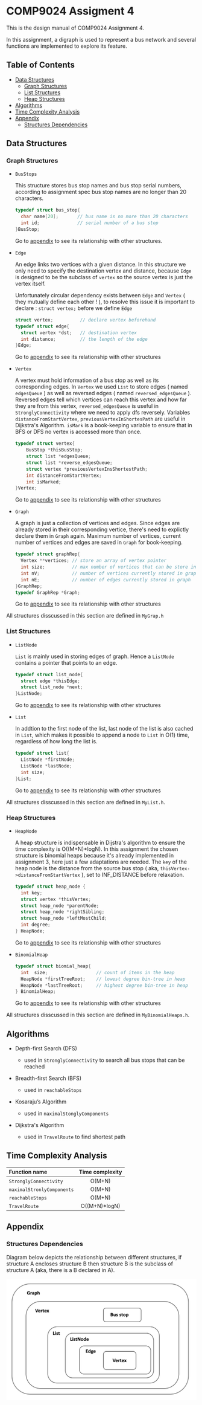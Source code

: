 # COMP9024 Assigment 4

This is the design manual of COMP9024 Assignment 4. 

In this assignment, a digraph is used to represent a bus network and several functions are implemented to explore its feature.

## Table of Contents
 - [Data Structures](#data-structures)
   - [Graph Structures](#graph-structures)
   - [List Structures](#list-structures)
   - [Heap Structures](#heap-structures)
 - [Algorithms](#algorithms)
 - [Time Complexity Analysis](#time-complexity-analysis)
 - [Appendix](#appendix)
   - [Structures Dependencies](#structures-dependencies) 
  
## Data Structures

### Graph Structures 

- ```BusStops```
  
  This structure stores bus stop names and bus stop serial numbers, according to assignment spec bus stop names are no longer than 20 characters. 

  ```c
  typedef struct bus_stop{
    char name[20];       // bus name is no more than 20 characters
    int id;              // serial number of a bus stop
  }BusStop;
  ```

  Go to [appendix](#appendix) to see its relationship with other structures.

- ```Edge```
  
  An edge links two vertices with a given distance. In this structure we only need to specify the destination vertex and distance, because ```Edge``` is designed to be the subclass of ```vertex``` so the source vertex is just the vertex itself. 
  
  Unfortunately circular dependency exists between ```Edge``` and ```Vertex``` ( they mutually define each other ! ), to resolve this issue it is important to declare : ```struct vertex;``` before we define ```Edge```

  ```c
  struct vertex;          // declare vertex beforehand
  typedef struct edge{ 
    struct vertex *dst;   // destination vertex
    int distance;         // the length of the edge
  }Edge;
  ```

  Go to [appendix](#appendix) to see its relationship with other structures

- ```Vertex```
  
  A vertex must hold information of a bus stop as well as its corresponding edges. In ```Vertex``` we used ```List``` to store edges ( named ```edgesQueue``` ) as well as reversed edges ( named ```reversed_edgesQueue``` ). Reversed edges tell which vertices can reach this vertex and how far they are from this vertex, ```reversed_edgesQueue``` is useful in ```StronglyConnectivity``` where we need to apply dfs reversely. Variables ```distanceFromStartVertex```, ```previousVertexInShortesPath``` are useful in Dijkstra's Algorithm. ```isMark``` is  a book-keeping variable to ensure that in BFS or DFS no vertex is accessed more than once. 

  ```c
  typedef struct vertex{ 
      BusStop *thisBusStop;
      struct list *edgesQueue;
      struct list *reverse_edgesQueue;
      struct vertex *previousVertexInsShortestPath;
      int distanceFromStartVertex;
      int isMarked;
  }Vertex;
  ```

  Go to [appendix](#appendix) to see its relationship with other structures

- ```Graph```
  
  A graph is just a collection of vertices and edges. Since edges are already stored in their corresponding vertice, there's need to explictly declare them in ```Graph``` again. Maximum number of vertices, current number of vertices and edges are saved in ```Graph``` for book-keeping.

  ```c
  typedef struct graphRep{
    Vertex **vertices; // store an array of vertex pointer
    int size;          // max number of vertices that can be store in graph
    int nV;            // number of vertices currently stored in graph
    int nE;            // number of edges currently stored in graph
  }GraphRep;
  typedef GraphRep *Graph;
  ```

  Go to [appendix](#appendix) to see its relationship with other structures

All structures disscussed in this section are defined in ```MyGrap.h``` 

### List Structures

- ```ListNode```
  
  ```List``` is mainly used in storing edges of graph. Hence a ```ListNode``` contains a pointer that points to an edge.
  
  ```c
  typedef struct list_node{
    struct edge *thisEdge;
    struct list_node *next;
  }ListNode;
  ``` 
  Go to [appendix](#appendix) to see its relationship with other structures

- ```List```
  
  In addtion to the first node of the list, last node of the list is also cached in ```List```, which makes it possible to append a node to ```List``` in O(1) time, regardless of how long the list is.

  ```c
  typedef struct list{
    ListNode *firstNode;
    ListNode *lastNode;
    int size;
  }List;
  ```
  
  Go to [appendix](#appendix) to see its relationship with other structures

All structures disscussed in this section are defined in ```MyList.h```.

### Heap Structures

- ```HeapNode```
  
  A heap structure is indispensable in Dijstra's algorithm to ensure the time complexity is O((M+N)*logN). In this assignment the chosen structure is binomial heaps because it's already implemented in assignment 3, here just a few adaptations are needed. The ```key``` of the heap node is the distance from the source bus stop ( aka, ```thisVertex->distanceFromStartVertex``` ), set to INF_DISTANCE before relaxation.

  ```c
  typedef struct heap_node { 
    int key;                  
    struct vertex *thisVertex;
    struct heap_node *parentNode;
    struct heap_node *rightSibling;
    struct heap_node *leftMostChild;
    int degree;
  } HeapNode;
  ```
  Go to [appendix](#appendix) to see its relationship with other structures

- ```BinomialHeap```
  
  ```c
  typedef struct biomial_heap{    
    int  size;	                // count of items in the heap
    HeapNode *firstTreeRoot;    // lowest degree bin-tree in heap
    HeapNode *lastTreeRoot;     // highest degree bin-tree in heap 
  } BinomialHeap;
  ```

  Go to [appendix](#appendix) to see its relationship with other structures

All structures disscussed in this section are defined in ```MyBinomialHeaps.h```.

## Algorithms
 - Depth-first Search (DFS)
   - used in ```StronglyConnectivity``` to search all bus stops that can be reached 
  
 - Breadth-first Search (BFS)
   - used in ```reachableStops```
 
 - Kosaraju’s Algorithm
   - used in ```maximalStonglyComponents``` 
  
 - Dijkstra's Algorithm
   - used in ```TravelRoute``` to find shortest path
  
## Time Complexity Analysis
|        Function name         | Time complexity |
|:-----------------------------|:---------------:|
|```StronglyConnectivity```    | O(M+N)          |
|```maximalStronlyComponents```| O(M+N)          |
|```reachableStops```          | O(M+N)          |
|```TravelRoute```             | O((M+N)*logN)   |


## Appendix
### Structures Dependencies
Diagram below depicts the relationship between different structures, if structure A encloses structure B then structure B is the subclass of structure A (aka, there is a B declared in A). 

![](dependency.png)
